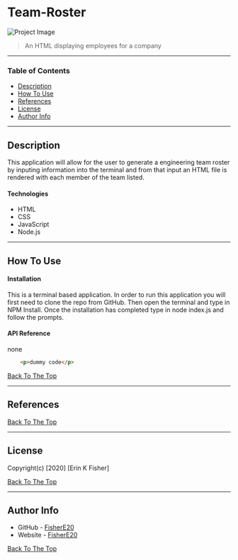 # Team-Roster

![Project Image](project-image-url)

>An HTML displaying employees for a company

---

### Table of Contents

* [Description](#description)
* [How To Use](#how-to-use)
* [References](#references)
* [License](#license)
* [Author Info](#author-info)

---

## Description
This application will allow for the user to generate a engineering team roster by inputing  information into the terminal and from that input an HTML file is rendered with each member of the team listed. 

#### Technologies

- HTML
- CSS
- JavaScript
- Node.js

---

## How To Use

#### Installation
This is a terminal based application. In order to run this application you will first need to clone the repo from GitHub. Then open the terminal and type in NPM Install. Once the installation has completed type in node index.js and follow the prompts.



#### API Reference
none

```html
    <p>dummy code</p>
```
[Back To The Top](#Team-Roster)

---

## References
[Back To The Top](#Team-Roster)

---

## License

Copyright(c) [2020] [Erin K Fisher]

[Back To The Top](#Team-Roster)

---

## Author Info

- GitHub - [FisherE20](https://github.com/FisherE20/Team-Roster)
- Website - [FisherE20](https://fishere20.github.io/Responsive-Portfolio/) 

[Back To The Top](#FisherE20)